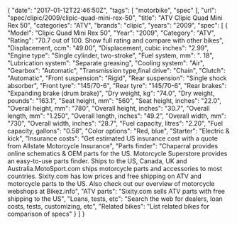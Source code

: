 {
    "date": "2017-01-12T22:46:50Z",
    "tags": [
        "motorbike",
        "spec"
    ],
    "url": "spec\/clipic\/2009\/clipic-quad-mini-rex-50",
    "title": "ATV Clipic Quad Mini Rex 50",
    "categories": "ATV",
    "brands": "clipic",
    "years": "2009",
    "spec": [
        {
            "Model": "Clipic Quad Mini Rex 50",
            "Year": "2009",
            "Category": "ATV",
            "Rating": "70.7 out of 100. Show full rating and compare with other bikes",
            "Displacement, ccm": "49.00",
            "Displacement, cubic inches": "2.99",
            "Engine type": "Single cylinder, two-stroke",
            "Fuel system, mm": ". 18",
            "Lubrication system": "Separate greasing",
            "Cooling system": "Air",
            "Gearbox": "Automatic",
            "Transmission type,final drive": "Chain",
            "Clutch": "Automatic",
            "Front suspension": "Rigid",
            "Rear suspension": "Single shock absorber",
            "Front tyre": "145\/70-6",
            "Rear tyre": "145\/70-6",
            "Rear brakes": "Expanding brake (drum brake)",
            "Dry weight, kg": "74.0",
            "Dry weight, pounds": "163.1",
            "Seat height, mm": "560",
            "Seat height, inches": "22.0",
            "Overall height, mm": "780",
            "Overall height, inches": "30.7",
            "Overall length, mm": "1.250",
            "Overall length, inches": "49.2",
            "Overall width, mm": "730",
            "Overall width, inches": "28.7",
            "Fuel capacity, litres": "2.20",
            "Fuel capacity, gallons": "0.58",
            "Color options": "Red, blue",
            "Starter": "Electric & kick",
            "Insurance costs": "Get estimated US insurance cost with a quote from Allstate Motorcycle Insurance",
            "Parts finder": "Chaparral provides online schematics & OEM parts for the US.   Motorcycle Superstore provides an easy-to-use parts finder. Ships to the US, Canada, UK and Australia.MotoSport.com ships motorcycle parts and accessories to most countries.    Sixity.com has low prices and free shipping on ATV and motorcycle parts to the US. Also check out our overview of motorcycle webshops at Bikez.info",
            "ATV parts": "Sixity.com sells ATV parts with free shipping to the US",
            "Loans, tests, etc": "Search the web for dealers, loan costs, tests, customizing, etc",
            "Related bikes": "List related bikes for comparison of specs"
        }
    ]
}